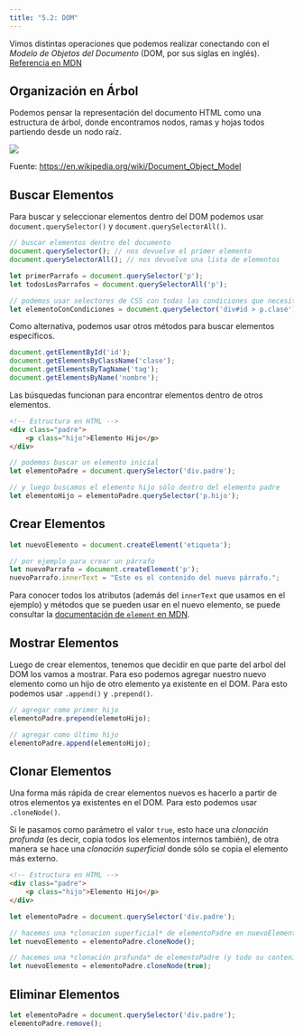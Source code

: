 ```yaml
---
title: "5.2: DOM"
---
```

Vimos distintas operaciones que podemos realizar conectando con el *Modelo de Objetos del Documento* (DOM, por sus siglas en inglés). [Referencia en MDN](https://developer.mozilla.org/es/docs/Web/API/Document_object_model/Using_the_Document_Object_Model)

## Organización en Árbol

Podemos pensar la representación del documento HTML como una estructura de árbol, donde encontramos nodos, ramas y hojas todos partiendo desde un nodo raíz.

![](/img/dom-tree.png)

Fuente: https://en.wikipedia.org/wiki/Document_Object_Model

## Buscar Elementos

Para buscar y seleccionar elementos dentro del DOM podemos usar `document.querySelector()` y `document.querySelectorAll()`.

```js
// buscar elementos dentro del documento
document.querySelector(); // nos devuelve el primer elemento
document.querySelectorAll(); // nos devuelve una lista de elementos

let primerParrafo = document.querySelector('p');
let todosLosParrafos = document.querySelectorAll('p');

// podemos usar selectores de CSS con todas las condiciones que necesitemos
let elementoConCondiciones = document.querySelector('div#id > p.clase'); 
```

Como alternativa, podemos usar otros métodos para buscar elementos específicos.

```js
document.getElementById('id');
document.getElementsByClassName('clase');
document.getElementsByTagName('tag');
document.getElementsByName('nombre');
```

Las búsquedas funcionan para encontrar elementos dentro de otros elementos.

```html
<!-- Estructura en HTML -->
<div class="padre">
	<p class="hijo">Elemento Hijo</p>
</div>
```

```js
// podemos buscar un elemento inicial
let elementoPadre = document.querySelector('div.padre');

// y luego buscamos el elemento hijo sólo dentro del elemento padre
let elementoHijo = elementoPadre.querySelector('p.hijo');	
```

## Crear Elementos

```js
let nuevoElemento = document.createElement('etiqueta');

// por ejemplo para crear un párrafo
let nuevoParrafo = document.createElement('p');
nuevoParrafo.innerText = "Este es el contenido del nuevo párrafo.";
```

Para conocer todos los atributos (además del `innerText` que usamos en el ejemplo) y métodos que se pueden usar en el nuevo elemento, se puede consultar la [documentación de `element` en MDN](https://developer.mozilla.org/es/docs/Web/API/Element).

## Mostrar Elementos

Luego de crear elementos, tenemos que decidir en que parte del arbol del DOM los vamos a mostrar. Para eso podemos agregar nuestro nuevo elemento como un hijo de otro elemento ya existente en el DOM. Para esto podemos usar `.append()` y `.prepend()`.

```js
// agregar como primer hijo
elementoPadre.prepend(elemetoHijo);

// agregar como último hijo
elementoPadre.append(elementoHijo);
```

## Clonar Elementos

Una forma más rápida de crear elementos nuevos es hacerlo a partir de otros elementos ya existentes en el DOM. Para esto podemos usar `.cloneNode()`. 

Si le pasamos como parámetro el valor `true`, esto hace una *clonación profunda* (es decir, copia todos los elementos internos también), de otra manera se hace una *clonación superficial* donde sólo se copia el elemento más externo.

```html
<!-- Estructura en HTML -->
<div class="padre">
	<p class="hijo">Elemento Hijo</p>
</div>
```

```js
let elementoPadre = document.querySelector('div.padre');

// hacemos una *clonacion superficial* de elementoPadre en nuevoElemento
let nuevoElemento = elementoPadre.cloneNode();

// hacemos una *clonación profunda* de elementoPadre (y todo su contenido) en nuevoElemento
let nuevoElemento = elementoPadre.cloneNode(true);
```

## Eliminar Elementos

```js
let elementoPadre = document.querySelector('div.padre');
elementoPadre.remove();
```
